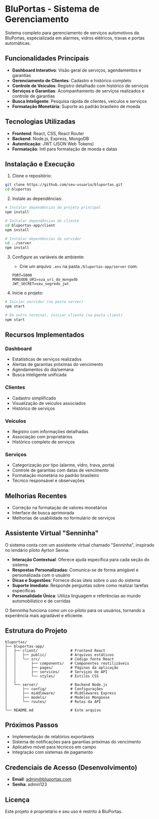 # BluPortas - Sistema de Gerenciamento

Sistema completo para gerenciamento de serviços automotivos da BluPortas, especializada em alarmes, vidros elétricos, travas e portas automáticas.

## Funcionalidades Principais

- **Dashboard Interativo**: Visão geral de serviços, agendamentos e garantias
- **Gerenciamento de Clientes**: Cadastro e histórico completo
- **Controle de Veículos**: Registro detalhado com histórico de serviços
- **Serviços e Garantias**: Acompanhamento de serviços realizados e controle de garantias
- **Busca Inteligente**: Pesquisa rápida de clientes, veículos e serviços
- **Formatação Monetária**: Suporte ao padrão brasileiro de moeda

## Tecnologias Utilizadas

- **Frontend**: React, CSS, React Router
- **Backend**: Node.js, Express, MongoDB
- **Autenticação**: JWT (JSON Web Tokens)
- **Formatação**: Intl para formatação de moeda e datas

## Instalação e Execução

1. Clone o repositório:
```bash
git clone https://github.com/seu-usuario/bluportas.git
cd bluportas
```

2. Instale as dependências:
```bash
# Instalar dependências do projeto principal
npm install

# Instalar dependências do cliente
cd bluportas-app/client
npm install

# Instalar dependências do servidor
cd ../server
npm install
```

3. Configure as variáveis de ambiente:
   - Crie um arquivo `.env` na pasta `/bluportas-app/server` com:
   ```
   PORT=5000
   MONGODB_URI=sua_uri_do_mongodb
   JWT_SECRET=seu_segredo_jwt
   ```

4. Inicie o projeto:
```bash
# Iniciar servidor (na pasta server)
npm start

# Em outro terminal, iniciar cliente (na pasta client)
npm start
```

## Recursos Implementados

### Dashboard
- Estatísticas de serviços realizados
- Alertas de garantias próximas do vencimento
- Agendamentos do dia/semana
- Busca inteligente unificada

### Clientes
- Cadastro simplificado
- Visualização de veículos associados
- Histórico de serviços

### Veículos
- Registro com informações detalhadas
- Associação com proprietários
- Histórico completo de serviços

### Serviços
- Categorização por tipo (alarme, vidro, trava, porta)
- Controle de garantias com datas de vencimento
- Formatação monetária no padrão brasileiro
- Técnico responsável e observações

## Melhorias Recentes

- Correção na formatação de valores monetários
- Interface de busca aprimorada
- Melhorias de usabilidade no formulário de serviços

## Assistente Virtual "Senninha"

O sistema conta com um assistente virtual chamado "Senninha", inspirado no lendário piloto Ayrton Senna:

- **Interação Contextual**: Oferece ajuda específica para cada seção do sistema
- **Respostas Personalizadas**: Comunica-se de forma amigável e personalizada com o usuário
- **Dicas e Sugestões**: Fornece dicas úteis sobre o uso do sistema
- **Suporte Imediato**: Responde perguntas sobre como realizar tarefas específicas
- **Personalidade Única**: Utiliza linguagem e referências ao mundo automobilístico e de corridas

O Senninha funciona como um co-piloto para os usuários, tornando a experiência mais agradável e eficiente.

## Estrutura do Projeto

```
bluportas/
├── bluportas-app/
│   ├── client/               # Frontend React
│   │   ├── public/           # Arquivos estáticos
│   │   └── src/              # Código fonte React
│   │       ├── components/   # Componentes reutilizáveis
│   │       ├── pages/        # Páginas da aplicação
│   │       ├── services/     # Serviços de API
│   │       └── styles/       # Estilos CSS
│   │
│   └── server/               # Backend Node.js
│       ├── config/           # Configurações
│       ├── middleware/       # Middlewares Express
│       ├── models/           # Modelos Mongoose
│       └── routes/           # Rotas da API
│
└── README.md                 # Este arquivo
```

## Próximos Passos

- Implementação de relatórios exportáveis
- Sistema de notificações para garantias próximas do vencimento
- Aplicativo móvel para técnicos em campo
- Integração com sistemas de pagamento

## Credenciais de Acesso (Desenvolvimento)

- **Email**: admin@bluportas.com
- **Senha**: admin123

## Licença

Este projeto é proprietário e seu uso é restrito à BluPortas.